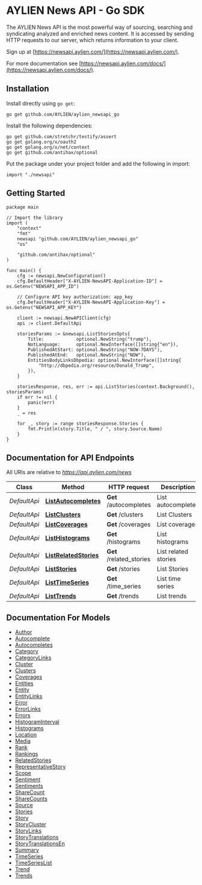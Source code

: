 # AYLIEN News API - Go SDK

The AYLIEN News API is the most powerful way of sourcing, searching and syndicating analyzed and enriched news content. It is accessed by sending HTTP requests to our server, which returns information to your client. 

Sign up at [https://newsapi.aylien.com/](https://newsapi.aylien.com/).

For more documentation see [https://newsapi.aylien.com/docs/](https://newsapi.aylien.com/docs/).

## Installation

Install directly using `go get`:

```
go get github.com/AYLIEN/aylien_newsapi_go
```

Install the following dependencies:
```
go get github.com/stretchr/testify/assert
go get golang.org/x/oauth2
go get golang.org/x/net/context
go get github.com/antihax/optional
```

Put the package under your project folder and add the following in import:
```golang
import "./newsapi"
```

## Getting Started

```
package main

// Import the library
import (
	"context"
	"fmt"
	newsapi "github.com/AYLIEN/aylien_newsapi_go"
	"os"

	"github.com/antihax/optional"
)

func main() {
	cfg := newsapi.NewConfiguration()
	cfg.DefaultHeader["X-AYLIEN-NewsAPI-Application-ID"] = os.Getenv("NEWSAPI_APP_ID")

	// Configure API key authorization: app_key
	cfg.DefaultHeader["X-AYLIEN-NewsAPI-Application-Key"] = os.Getenv("NEWSAPI_APP_KEY")

	client := newsapi.NewAPIClient(cfg)
	api := client.DefaultApi

	storiesParams := &newsapi.ListStoriesOpts{
		Title:            optional.NewString("trump"),
		NotLanguage:      optional.NewInterface([]string{"en"}),
		PublishedAtStart: optional.NewString("NOW-7DAYS"),
		PublishedAtEnd:   optional.NewString("NOW"),
		EntitiesBodyLinksDbpedia: optional.NewInterface([]string{
			"http://dbpedia.org/resource/Donald_Trump",
		}),
	}

	storiesResponse, res, err := api.ListStories(context.Background(), storiesParams)
	if err != nil {
		panic(err)
	}
	_ = res

	for _, story := range storiesResponse.Stories {
		fmt.Println(story.Title, " / ", story.Source.Name)
	}
}
```

## Documentation for API Endpoints

All URIs are relative to *https://api.aylien.com/news*

Class | Method | HTTP request | Description
------------ | ------------- | ------------- | -------------
*DefaultApi* | [**ListAutocompletes**](docs/DefaultApi.md#listautocompletes) | **Get** /autocompletes | List autocompletes
*DefaultApi* | [**ListClusters**](docs/DefaultApi.md#listclusters) | **Get** /clusters | List Clusters
*DefaultApi* | [**ListCoverages**](docs/DefaultApi.md#listcoverages) | **Get** /coverages | List coverages
*DefaultApi* | [**ListHistograms**](docs/DefaultApi.md#listhistograms) | **Get** /histograms | List histograms
*DefaultApi* | [**ListRelatedStories**](docs/DefaultApi.md#listrelatedstories) | **Get** /related_stories | List related stories
*DefaultApi* | [**ListStories**](docs/DefaultApi.md#liststories) | **Get** /stories | List Stories
*DefaultApi* | [**ListTimeSeries**](docs/DefaultApi.md#listtimeseries) | **Get** /time_series | List time series
*DefaultApi* | [**ListTrends**](docs/DefaultApi.md#listtrends) | **Get** /trends | List trends


## Documentation For Models

 - [Author](docs/Author.md)
 - [Autocomplete](docs/Autocomplete.md)
 - [Autocompletes](docs/Autocompletes.md)
 - [Category](docs/Category.md)
 - [CategoryLinks](docs/CategoryLinks.md)
 - [Cluster](docs/Cluster.md)
 - [Clusters](docs/Clusters.md)
 - [Coverages](docs/Coverages.md)
 - [Entities](docs/Entities.md)
 - [Entity](docs/Entity.md)
 - [EntityLinks](docs/EntityLinks.md)
 - [Error](docs/Error.md)
 - [ErrorLinks](docs/ErrorLinks.md)
 - [Errors](docs/Errors.md)
 - [HistogramInterval](docs/HistogramInterval.md)
 - [Histograms](docs/Histograms.md)
 - [Location](docs/Location.md)
 - [Media](docs/Media.md)
 - [Rank](docs/Rank.md)
 - [Rankings](docs/Rankings.md)
 - [RelatedStories](docs/RelatedStories.md)
 - [RepresentativeStory](docs/RepresentativeStory.md)
 - [Scope](docs/Scope.md)
 - [Sentiment](docs/Sentiment.md)
 - [Sentiments](docs/Sentiments.md)
 - [ShareCount](docs/ShareCount.md)
 - [ShareCounts](docs/ShareCounts.md)
 - [Source](docs/Source.md)
 - [Stories](docs/Stories.md)
 - [Story](docs/Story.md)
 - [StoryCluster](docs/StoryCluster.md)
 - [StoryLinks](docs/StoryLinks.md)
 - [StoryTranslations](docs/StoryTranslations.md)
 - [StoryTranslationsEn](docs/StoryTranslationsEn.md)
 - [Summary](docs/Summary.md)
 - [TimeSeries](docs/TimeSeries.md)
 - [TimeSeriesList](docs/TimeSeriesList.md)
 - [Trend](docs/Trend.md)
 - [Trends](docs/Trends.md)
